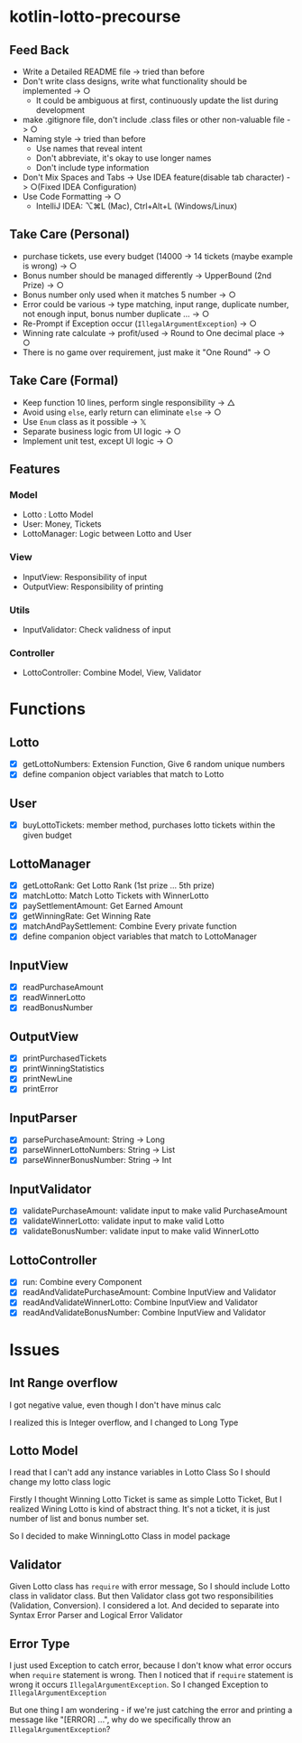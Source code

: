 # kotlin-lotto-precourse

## Feed Back

- Write a Detailed README file -> tried than before
- Don't write class designs, write what functionality should be implemented -> ○
    - It could be ambiguous at first, continuously update the list during development
- make .gitignore file, don't include .class files or other non-valuable file -> ○
- Naming style -> tried than before
    - Use names that reveal intent
    - Don't abbreviate, it's okay to use longer names
    - Don't include type information
- Don't Mix Spaces and Tabs -> Use IDEA feature(disable tab character) -> ○(Fixed IDEA Configuration)
- Use Code Formatting -> ○
    - IntelliJ IDEA: ⌥⌘L (Mac), Ctrl+Alt+L (Windows/Linux)

## Take Care (Personal)

- purchase tickets, use every budget (14000 -> 14 tickets (maybe example is wrong) -> ○
- Bonus number should be managed differently -> UpperBound (2nd Prize) -> ○
- Bonus number only used when it matches 5 number -> ○
- Error could be various -> type matching, input range, duplicate number, not enough input, bonus number
  duplicate ... -> ○
- Re-Prompt if Exception occur (`IllegalArgumentException`) -> ○
- Winning rate calculate -> profit/used -> Round to One decimal place -> ○
- There is no game over requirement, just make it "One Round" -> ○

## Take Care (Formal)

- Keep function 10 lines, perform single responsibility -> △
- Avoid using `else`, early return can eliminate `else` -> ○
- Use `Enum` class as it possible -> 𝕏
- Separate business logic from UI logic -> ○
- Implement unit test, except UI logic -> ○

## Features

### Model

- Lotto : Lotto Model
- User: Money, Tickets<Lotto>
- LottoManager: Logic between Lotto and User

### View

- InputView: Responsibility of input
- OutputView: Responsibility of printing

### Utils

- InputValidator: Check validness of input

### Controller

- LottoController: Combine Model, View, Validator

# Functions

## Lotto

- [x] getLottoNumbers: Extension Function, Give 6 random unique numbers
- [x] define companion object variables that match to Lotto

## User

- [x] buyLottoTickets: member method, purchases lotto tickets within the given budget

## LottoManager

- [x] getLottoRank: Get Lotto Rank (1st prize ... 5th prize)
- [x] matchLotto: Match Lotto Tickets with WinnerLotto
- [x] paySettlementAmount: Get Earned Amount
- [x] getWinningRate: Get Winning Rate
- [x] matchAndPaySettlement: Combine Every private function
- [x] define companion object variables that match to LottoManager

## InputView

- [x] readPurchaseAmount
- [x] readWinnerLotto
- [x] readBonusNumber

## OutputView

- [x] printPurchasedTickets
- [x] printWinningStatistics
- [x] printNewLine
- [x] printError

## InputParser

- [x] parsePurchaseAmount: String -> Long
- [x] parseWinnerLottoNumbers: String -> List<Int>
- [x] parseWinnerBonusNumber: String -> Int

## InputValidator

- [x] validatePurchaseAmount: validate input to make valid PurchaseAmount
- [x] validateWinnerLotto: validate input to make valid Lotto
- [x] validateBonusNumber: validate input to make valid WinnerLotto

## LottoController

- [x] run: Combine every Component
- [x] readAndValidatePurchaseAmount: Combine InputView and Validator
- [x] readAndValidateWinnerLotto: Combine InputView and Validator
- [x] readAndValidateBonusNumber: Combine InputView and Validator

# Issues

## Int Range overflow

I got negative value, even though I don't have minus calc

I realized this is Integer overflow, and I changed to Long Type

## Lotto Model

I read that I can't add any instance variables in Lotto Class
So I should change my lotto class logic

Firstly I thought Winning Lotto Ticket is same as simple Lotto Ticket, But I realized Wining Lotto is kind
of abstract thing. It's not a ticket, it is just number of list and bonus number set.

So I decided to make WinningLotto Class in model package

## Validator

Given Lotto class has `require` with error message, So I should include Lotto class in validator class.
But then Validator class got two responsibilities (Validation, Conversion).
I considered a lot. And decided to separate into Syntax Error Parser and Logical Error Validator

## Error Type

I just used Exception to catch error, because I don't know what error occurs when `require` statement is wrong.
Then I noticed that if `require` statement is wrong it occurs `IllegalArgumentException`.
So I changed Exception to `IllegalArgumentException`

But one thing I am wondering - if we're just catching the error and
printing a message like "[ERROR] ...", why do we specifically throw an `IllegalArgumentException`?